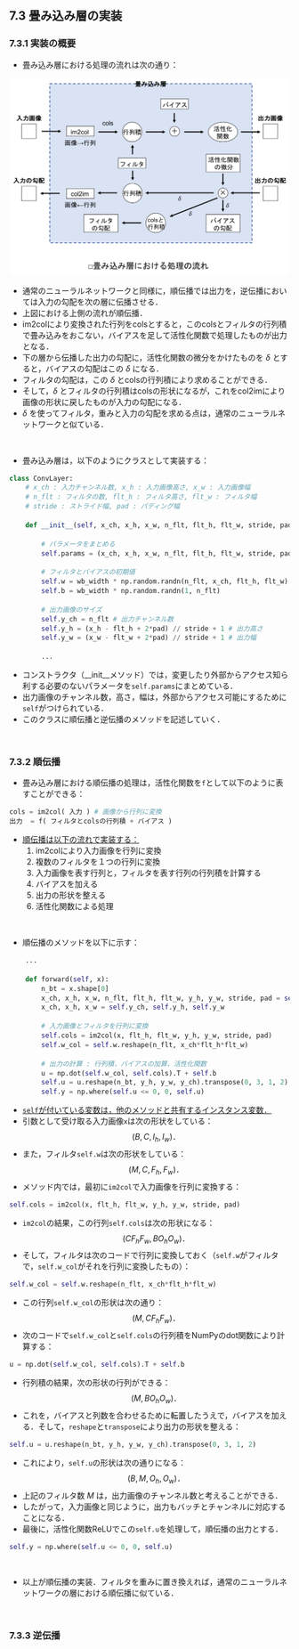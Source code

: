 [](2019/05/12)

## 7.3 畳み込み層の実装
### 7.3.1 実装の概要
- 畳み込み層における処理の流れは次の通り：

<center>
<img src="figures/convolution_layer_flowchart.png" width="700">
</center>

- 通常のニューラルネットワークと同様に，順伝播では出力を，逆伝播においては入力の勾配を次の層に伝播させる．
- 上図における上側の流れが順伝播．
- im2colにより変換された行列をcolsとすると，このcolsとフィルタの行列積で畳み込みをおこない，バイアスを足して活性化関数で処理したものが出力となる．
- 下の層から伝播した出力の勾配に，活性化関数の微分をかけたものを $\delta$ とすると，バイアスの勾配はこの $\delta$ になる．
- フィルタの勾配は，この $\delta$ とcolsの行列積により求めることができる．
- そして，$\delta$ とフィルタの行列積はcolsの形状になるが，これをcol2imにより画像の形状に戻したものが入力の勾配になる．
- $\delta$ を使ってフィルタ，重みと入力の勾配を求める点は，通常のニューラルネットワークと似ている．

<br>

- 畳み込み層は，以下のようにクラスとして実装する：
``` python
class ConvLayer:
    # x_ch : 入力チャンネル数, x_h : 入力画像高さ, x_w : 入力画像幅
    # n_flt : フィルタの数, flt_h : フィルタ高さ, flt_w : フィルタ幅
    # stride : ストライド幅, pad : パディング幅

    def __init__(self, x_ch, x_h, x_w, n_flt, flt_h, flt_w, stride, pad):

        # パラメータをまとめる
        self.params = (x_ch, x_h, x_w, n_flt, flt_h, flt_w, stride, pad)

        # フィルタとバイアスの初期値
        self.w = wb_width * np.random.randn(n_flt, x_ch, flt_h, flt_w)
        self.b = wb_width * np.random.randn(1, n_flt)

        # 出力画像のサイズ
        self.y_ch = n_flt # 出力チャンネル数
        self.y_h = (x_h - flt_h + 2*pad) // stride + 1 # 出力高さ
        self.y_w = (x_w - flt_w + 2*pad) // stride + 1 # 出力幅

        ...
```

- コンストラクタ（__init__メソッド）では，変更したり外部からアクセス知ら利する必要のないパラメータを`self.params`にまとめている．
- 出力画像のチャンネル数，高さ，幅は，外部からアクセス可能にするために`self`がつけられている．
- このクラスに順伝播と逆伝播のメソッドを記述していく．

<br>

### 7.3.2 順伝播
- 畳み込み層における順伝播の処理は，活性化関数を`f`として以下のように表すことができる：
``` python
cols = im2col( 入力 ) # 画像から行列に変換
出力  = f( フィルタとcolsの行列積 + バイアス )
```

- <u>順伝播は以下の流れで実装する：</u>
   1. im2colにより入力画像を行列に変換
   2. 複数のフィルタを１つの行列に変換
   3. 入力画像を表す行列と，フィルタを表す行列の行列積を計算する
   4. バイアスを加える
   5. 出力の形状を整える
   6. 活性化関数による処理

<br>

- 順伝播のメソッドを以下に示す：
``` python
    ...

    def forward(self, x):
        n_bt = x.shape[0]
        x_ch, x_h, x_w, n_flt, flt_h, flt_w, y_h, y_w, stride, pad = self.params
        x_ch, x_h, x_w = self.y_ch, self.y_h, self.y_w

        # 入力画像とフィルタを行列に変換
        self.cols = im2col(x, flt_h, flt_w, y_h, y_w, stride, pad)
        self.w_col = self.w.reshape(n_flt, x_ch*flt_h*flt_w)

        # 出力の計算 : 行列積，バイアスの加算，活性化関数
        u = np.dot(self.w_col, self.cols).T + self.b
        self.u = u.reshape(n_bt, y_h, y_w, y_ch).transpose(0, 3, 1, 2)
        self.y = np.where(self.u <= 0, 0, self.u)
```

- <u>`self`が付いている変数は，他のメソッドと共有するインスタンス変数．</u>
- 引数として受け取る入力画像`x`は次の形状をしている：
$$
(B, C, I_h, I_w)．
$$
- また，フィルタ`self.w`は次の形状をしている：
$$
(M, C, F_h, F_w)．
$$
- メソッド内では，最初に`im2col`で入力画像を行列に変換する：
``` python
self.cols = im2col(x, flt_h, flt_w, y_h, y_w, stride, pad)
```
- `im2col`の結果，この行列`self.cols`は次の形状になる：
$$
(CF_hF_w, BO_hO_w)．
$$
- そして，フィルタは次のコードで行列に変換しておく（`self.w`がフィルタで，`self.w_col`がそれを行列に変換したもの）：
``` python
self.w_col = self.w.reshape(n_flt, x_ch*flt_h*flt_w)
```
- この行列`self.w_col`の形状は次の通り：
$$
(M, CF_hF_w)．
$$
- 次のコードで`self.w_col`と`self.cols`の行列積をNumPyのdot関数により計算する：
``` python
u = np.dot(self.w_col, self.cols).T + self.b
```
- 行列積の結果，次の形状の行列ができる：
$$
(M, BO_hO_w)．
$$
- これを，バイアスと列数を合わせるために転置したうえで，バイアスを加える．そして，`reshape`と`transpose`により出力の形状を整える：
``` python
self.u = u.reshape(n_bt, y_h, y_w, y_ch).transpose(0, 3, 1, 2)
```
- これにより，`self.u`の形状は次の通りになる：
$$
(B, M, O_h, O_w)．
$$
- 上記のフィルタ数 $M$ は，出力画像のチャンネル数と考えることができる．
- したがって，入力画像と同じように，出力もバッチとチャンネルに対応することになる．
- 最後に，活性化関数ReLUでこの`self.u`を処理して，順伝播の出力とする．
``` python 
self.y = np.where(self.u <= 0, 0, self.u)
```

<br>

- 以上が順伝播の実装．フィルタを重みに置き換えれば，通常のニューラルネットワークの層における順伝播に似ている．

<br>

### 7.3.3 逆伝播